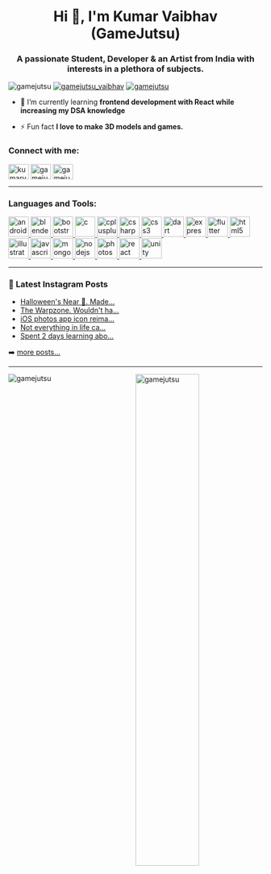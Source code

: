 <h1 align="center">Hi 👋, I'm Kumar Vaibhav (GameJutsu)</h1>
<h3 align="center">A passionate Student, Developer & an Artist from India with interests in a plethora of subjects.</h3>

<p align="left"> <img src="https://komarev.com/ghpvc/?username=gamejutsu&label=Profile%20views&color=0e75b6&style=social" alt="gamejutsu" /> 
<a href="https://instagram.com/gamejutsu_vaibhav" target="blank"><img src="https://img.shields.io/github/followers/gamejutsu?label=Follow&logo=instagram&style=social" alt="gamejutsu_vaibhav" /></a>
<a href="https://github.com/gamejutsu" target="blank"><img src="https://img.shields.io/github/followers/gamejutsu?label=Follow&style=social" alt="gamejutsu" /></a>
</p>

- 🌱 I’m currently learning **frontend development with React while increasing my DSA knowledge**

- ⚡ Fun fact **I love to make 3D models and games.**

<h3 align="left">Connect with me:</h3>
<p align="left">
<a href="https://twitter.com/kumarvaibhav777" target="blank"><img align="center" src="https://cdn.jsdelivr.net/npm/simple-icons@3.0.1/icons/twitter.svg" alt="kumarvaibhav777" height="30" width="40" /></a>
<a href="https://instagram.com/gamejutsu_vaibhav" target="blank"><img align="center" src="https://cdn.jsdelivr.net/npm/simple-icons@3.0.1/icons/instagram.svg" alt="gamejutsu_vaibhav" height="30" width="40" /></a>
<a href="https://www.codechef.com/users/gamejutsu" target="blank"><img align="center" src="https://cdn.jsdelivr.net/npm/simple-icons@3.1.0/icons/codechef.svg" alt="gamejutsu" height="30" width="40" /></a>
</p>

---
<h3 align="left">Languages and Tools:</h3>
<p align="left"> <a href="https://developer.android.com" target="_blank"> <img src="https://devicons.github.io/devicon/devicon.git/icons/android/android-original-wordmark.svg" alt="android" width="40" height="40"/> </a> <a href="https://www.blender.org/" target="_blank"> <img src="https://download.blender.org/branding/community/blender_community_badge_white.svg" alt="blender" width="40" height="40"/> </a> <a href="https://getbootstrap.com" target="_blank"> <img src="https://devicons.github.io/devicon/devicon.git/icons/bootstrap/bootstrap-plain.svg" alt="bootstrap" width="40" height="40"/> </a> <a href="https://www.cprogramming.com/" target="_blank"> <img src="https://devicons.github.io/devicon/devicon.git/icons/c/c-original.svg" alt="c" width="40" height="40"/> </a> <a href="https://www.w3schools.com/cpp/" target="_blank"> <img src="https://devicons.github.io/devicon/devicon.git/icons/cplusplus/cplusplus-original.svg" alt="cplusplus" width="40" height="40"/> </a> <a href="https://www.w3schools.com/cs/" target="_blank"> <img src="https://devicons.github.io/devicon/devicon.git/icons/csharp/csharp-original.svg" alt="csharp" width="40" height="40"/> </a> <a href="https://www.w3schools.com/css/" target="_blank"> <img src="https://devicons.github.io/devicon/devicon.git/icons/css3/css3-original-wordmark.svg" alt="css3" width="40" height="40"/> </a> <a href="https://dart.dev" target="_blank"> <img src="https://www.vectorlogo.zone/logos/dartlang/dartlang-icon.svg" alt="dart" width="40" height="40"/> </a> <a href="https://expressjs.com" target="_blank"> <img src="https://devicons.github.io/devicon/devicon.git/icons/express/express-original-wordmark.svg" alt="express" width="40" height="40"/> </a> <a href="https://flutter.dev" target="_blank"> <img src="https://www.vectorlogo.zone/logos/flutterio/flutterio-icon.svg" alt="flutter" width="40" height="40"/> </a> <a href="https://www.w3.org/html/" target="_blank"> <img src="https://devicons.github.io/devicon/devicon.git/icons/html5/html5-original-wordmark.svg" alt="html5" width="40" height="40"/> </a> <a href="https://www.adobe.com/in/products/illustrator.html" target="_blank"> <img src="https://www.vectorlogo.zone/logos/adobe_illustrator/adobe_illustrator-icon.svg" alt="illustrator" width="40" height="40"/> </a> <a href="https://developer.mozilla.org/en-US/docs/Web/JavaScript" target="_blank"> <img src="https://devicons.github.io/devicon/devicon.git/icons/javascript/javascript-original.svg" alt="javascript" width="40" height="40"/> </a> <a href="https://www.mongodb.com/" target="_blank"> <img src="https://devicons.github.io/devicon/devicon.git/icons/mongodb/mongodb-original-wordmark.svg" alt="mongodb" width="40" height="40"/> </a> <a href="https://nodejs.org" target="_blank"> <img src="https://devicons.github.io/devicon/devicon.git/icons/nodejs/nodejs-original-wordmark.svg" alt="nodejs" width="40" height="40"/> </a> <a href="https://www.photoshop.com/en" target="_blank"> <img src="https://devicons.github.io/devicon/devicon.git/icons/photoshop/photoshop-plain.svg" alt="photoshop" width="40" height="40"/> </a> <a href="https://reactjs.org/" target="_blank"> <img src="https://devicons.github.io/devicon/devicon.git/icons/react/react-original-wordmark.svg" alt="react" width="40" height="40"/> </a> <a href="https://unity.com/" target="_blank"> <img src="https://www.vectorlogo.zone/logos/unity3d/unity3d-icon.svg" alt="unity" width="40" height="40"/> </a> </p>

---

### 📕 Latest Instagram Posts

<!-- BLOG-POST-LIST:START -->
- [Halloween's Near 🎃. Made...](https://instagram.fiev22-1.fna.fbcdn.net/v/t51.2885-15/sh0.08/e35/s640x640/122912283_350904529345185_7530294700959565672_n.jpg?_nc_ht=instagram.fiev22-1.fna.fbcdn.net&_nc_cat=109&_nc_ohc=p5_-vtRDcNgAX8KUi1x&tp=1&oh=7c7cd28a0543e0cc957d1cebbc1befca&oe=60018088)
- [The Warpzone. Wouldn't ha...](https://instagram.fiev22-2.fna.fbcdn.net/v/t51.2885-15/sh0.08/e35/s640x640/122585215_944446472748148_6810096364875061366_n.jpg?_nc_ht=instagram.fiev22-2.fna.fbcdn.net&_nc_cat=104&_nc_ohc=nVkGKd1NcqIAX8hByPI&tp=1&oh=e864413f9f7f1621000734dc8f980d2f&oe=5FDBDE87)
- [iOS photos app icon reima...](https://instagram.fiev22-1.fna.fbcdn.net/v/t51.2885-15/sh0.08/e35/c315.0.810.810a/s640x640/122494444_458825685092727_2055957707623910347_n.jpg?_nc_ht=instagram.fiev22-1.fna.fbcdn.net&_nc_cat=103&_nc_ohc=OEu2norkvBoAX-CSGik&tp=1&oh=99dc1fcd442083eab84a3d44e273d3d4&oe=6000FABB)
- [Not everything in life ca...](https://instagram.fiev22-1.fna.fbcdn.net/v/t50.2886-16/121458687_351799509272504_3101306316152252067_n.mp4?_nc_ht=instagram.fiev22-1.fna.fbcdn.net&_nc_cat=108&_nc_ohc=4ad3oS9hNTcAX_mR3e4&oe=5FDBB185&oh=d9f39e105d6a28bf5c12abf78f833a75)
- [Spent 2 days learning abo...](https://instagram.fiev22-1.fna.fbcdn.net/v/t51.2885-15/sh0.08/e35/s640x640/121598511_906020526592580_327937099981270786_n.jpg?_nc_ht=instagram.fiev22-1.fna.fbcdn.net&_nc_cat=108&_nc_ohc=BLxoGYETyk4AX-gR4eR&tp=1&oh=2e82a4b29afe3071b788169b9649a2b9&oe=6002A2B1)
<!-- BLOG-POST-LIST:END -->

➡️ [more posts...](https://www.instagram.com/gamejutsu_vaibhav/)

---

<p><img align="left" src="https://github-readme-stats.vercel.app/api/top-langs?username=gamejutsu&show_icons=true&locale=en&layout=compact" alt="gamejutsu" /><img align="right" width="50%" src="https://github-readme-stats.vercel.app/api?username=gamejutsu&show_icons=true&locale=en&count_private=true" alt="gamejutsu" /></p>